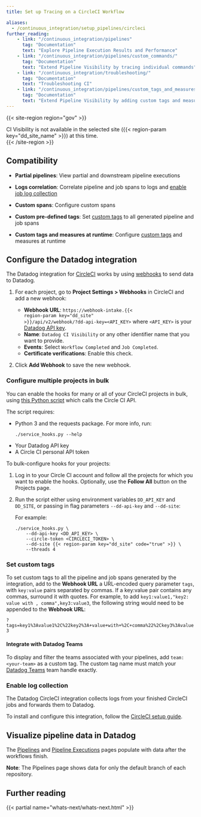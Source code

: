 ```yaml
---
title: Set up Tracing on a CircleCI Workflow

aliases:
  - /continuous_integration/setup_pipelines/circleci
further_reading:
    - link: "/continuous_integration/pipelines"
      tag: "Documentation"
      text: "Explore Pipeline Execution Results and Performance"
    - link: "/continuous_integration/pipelines/custom_commands/"
      tag: "Documentation"
      text: "Extend Pipeline Visibility by tracing individual commands"
    - link: "/continuous_integration/troubleshooting/"
      tag: "Documentation"
      text: "Troubleshooting CI"
    - link: "/continuous_integration/pipelines/custom_tags_and_measures/"
      tag: "Documentation"
      text: "Extend Pipeline Visibility by adding custom tags and measures"
---
```


{{< site-region region="gov" >}}
<div class="alert alert-warning">CI Visibility is not available in the selected site ({{< region-param key="dd_site_name" >}}) at this time.</div>
{{< /site-region >}}

## Compatibility

- **Partial pipelines**: View partial and downstream pipeline executions

- **Logs correlation**: Correlate pipeline and job spans to logs and [enable job log collection][10]

- **Custom spans**: Configure custom spans

- **Custom pre-defined tags**: Set [custom tags][6] to all generated pipeline and job spans

- **Custom tags and measures at runtime**: Configure [custom tags][7] and measures at runtime

## Configure the Datadog integration

The Datadog integration for [CircleCI][1] works by using [webhooks][2] to send data to Datadog.

1. For each project, go to **Project Settings > Webhooks** in CircleCI and add a new webhook:
   * **Webhook URL**: <code>https://webhook-intake.{{< region-param key="dd_site" >}}/api/v2/webhook/?dd-api-key=<API_KEY></code> where `<API_KEY>` is your [Datadog API key][3].
   * **Name**: `Datadog CI Visibility` or any other identifier name that you want to provide.
   * **Events**: Select `Workflow Completed` and `Job Completed`.
   * **Certificate verifications**: Enable this check.

2. Click **Add Webhook** to save the new webhook.

### Configure multiple projects in bulk

You can enable the hooks for many or all of your CircleCI projects in bulk, using [this Python script][9] which calls the Circle CI API.

The script requires:
- Python 3 and the requests package. For more info, run:
  ```shell
  ./service_hooks.py --help
  ```
- Your Datadog API key
- A Circle CI personal API token

To bulk-configure hooks for your projects:

1. Log in to your Circle CI account and follow all the projects for which you want to enable the hooks. Optionally, use the **Follow All** button on the Projects page.

2. Run the script either using environment variables `DD_API_KEY` and `DD_SITE`, or passing in flag parameters `--dd-api-key` and `--dd-site`:

   For example:

   ```shell
   ./service_hooks.py \
       --dd-api-key <DD_API_KEY> \
       --circle-token <CIRCLECI_TOKEN> \
       --dd-site {{< region-param key="dd_site" code="true" >}} \
       --threads 4
   ```

### Set custom tags
To set custom tags to all the pipeline and job spans generated by the integration, add to the **Webhook URL** a URL-encoded query parameter `tags`, with `key:value` pairs separated by commas. If a key:value pair contains any commas, surround it with quotes. For example, to add `key1:value1,"key2: value with , comma",key3:value3`, the following string would need to be appended to the **Webhook URL**:

`?tags=key1%3Avalue1%2C%22key2%3A+value+with+%2C+comma%22%2Ckey3%3Avalue3`

#### Integrate with Datadog Teams
To display and filter the teams associated with your pipelines, add `team:<your-team>` as a custom tag. The custom tag name must match your [Datadog Teams][8] team handle exactly.

### Enable log collection

The Datadog CircleCI integration collects logs from your finished CircleCI jobs and forwards them to Datadog.

To install and configure this integration, follow the [CircleCI setup guide][11].


## Visualize pipeline data in Datadog

The [Pipelines][4] and [Pipeline Executions][5] pages populate with data after the workflows finish.

**Note**: The Pipelines page shows data for only the default branch of each repository.

## Further reading

{{< partial name="whats-next/whats-next.html" >}}

[1]: https://circleci.com/
[2]: https://circleci.com/docs/2.0/webhooks
[3]: https://app.datadoghq.com/organization-settings/api-keys
[4]: https://app.datadoghq.com/ci/pipelines
[5]: https://app.datadoghq.com/ci/pipeline-executions
[6]: /continuous_integration/pipelines/circleci/#set-custom-tags
[7]: /continuous_integration/pipelines/custom_tags_and_measures/?tab=linux
[8]: /account_management/teams/
[9]: https://raw.githubusercontent.com/DataDog/ci-visibility-circle-ci/main/service_hooks.py
[10]: /continuous_integration/pipelines/circleci/#enable-log-collection
[11]: /integrations/circleci/#setup

